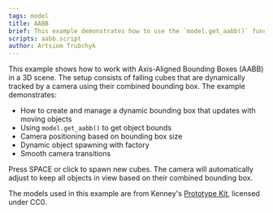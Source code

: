 ```yaml
---
tags: model
title: AABB
brief: This example demonstrates how to use the `model.get_aabb()` function in a 3D scene.
scripts: aabb.script
author: Artsiom Trubchyk
---
```


This example shows how to work with Axis-Aligned Bounding Boxes (AABB) in a 3D scene. The setup consists of falling cubes that are dynamically tracked by a camera using their combined bounding box. The example demonstrates:

* How to create and manage a dynamic bounding box that updates with moving objects
* Using `model.get_aabb()` to get object bounds
* Camera positioning based on bounding box size
* Dynamic object spawning with factory
* Smooth camera transitions

Press SPACE or click to spawn new cubes. The camera will automatically adjust to keep all objects in view based on their combined bounding box.

The models used in this example are from Kenney's [Prototype Kit](https://kenney.nl/assets/prototype-kit), licensed under CC0.
